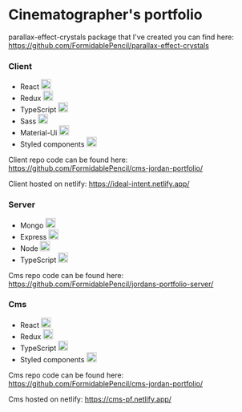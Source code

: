 # Cinematographer's portfolio

parallax-effect-crystals package that I've created you can find here: https://github.com/FormidablePencil/parallax-effect-crystals

### Client

- React <img src="https://i.ibb.co/nb965ST/react-Logo.png" width="20" title="">
- Redux <img src="https://i.ibb.co/dbQkwZM/redux.png" width="20" title="">
- TypeScript <img src="https://i.ibb.co/RBfMh8f/typescript.png" width="20" title="">
- Sass <img src="https://i.ibb.co/TYQYRyd/sassLogo.png" width="20" title="">
- Material-Ui <img src="https://i.ibb.co/VQD5cY6/material-ui.png" width="20" title="">
- Styled components <img src="https://i.ibb.co/GdtGT3Y/styled-Components.png" width="20" title="">

Client repo code can be found here: https://github.com/FormidablePencil/cms-jordan-portfolio/

Client hosted on netlify: https://ideal-intent.netlify.app/

### Server 

- Mongo <img src="https://i.ibb.co/mqJXvJq/mongodb.png" width="20" title="">
- Express <img src="https://i.ibb.co/CJfJN1D/express-Logo.png" width="20" title="">
- Node <img src="https://i.ibb.co/Pm9X8Jq/Node.png" width="20" title="">
- TypeScript <img src="https://i.ibb.co/RBfMh8f/typescript.png" width="20" title="">

Cms repo code can be found here: https://github.com/FormidablePencil/jordans-portfolio-server/

### Cms

- React <img src="https://i.ibb.co/nb965ST/react-Logo.png" width="20" title="">
- Redux <img src="https://i.ibb.co/dbQkwZM/redux.png" width="20" title="">
- TypeScript <img src="https://i.ibb.co/RBfMh8f/typescript.png" width="20" title="">
- Styled components <img src="https://i.ibb.co/GdtGT3Y/styled-Components.png" width="20" title="">

Cms repo code can be found here: https://github.com/FormidablePencil/cms-jordan-portfolio/

Cms hosted on netlify: https://cms-pf.netlify.app/
